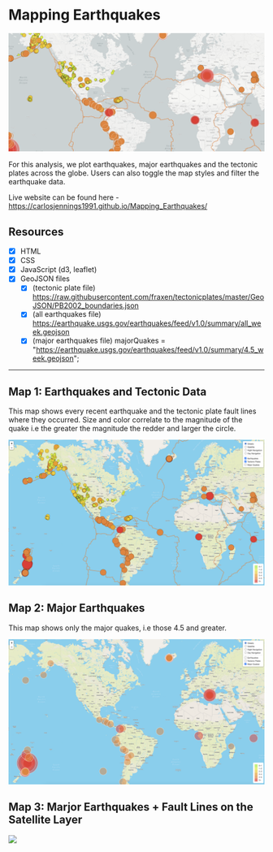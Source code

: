 # Mapping Earthquakes

<img src="https://github.com/carlosjennings1991/Mapping_Earthquakes/blob/main/map%20screenshot.png">

For this analysis, we plot earthquakes, major earthquakes and the tectonic plates across the globe. Users can also toggle the map styles and filter the earthquake data. 

Live website can be found here - https://carlosjennings1991.github.io/Mapping_Earthquakes/

## Resources
- [x] HTML
- [x] CSS
- [x] JavaScript (d3, leaflet)
- [x] GeoJSON files 
  - [x] (tectonic plate file) https://raw.githubusercontent.com/fraxen/tectonicplates/master/GeoJSON/PB2002_boundaries.json
  - [x] (all earthquakes file) https://earthquake.usgs.gov/earthquakes/feed/v1.0/summary/all_week.geojson
  - [x] (major earthquakes file) majorQuakes = "https://earthquake.usgs.gov/earthquakes/feed/v1.0/summary/4.5_week.geojson";

___

## Map 1: Earthquakes and Tectonic Data

This map shows every recent earthquake and the tectonic plate fault lines where they occurred. Size and color correlate to the magnitude of the quake i.e the greater the magnitude the redder and larger the circle. 

<img src="https://github.com/carlosjennings1991/Mapping_Earthquakes/blob/main/map1.png">

## Map 2: Major Earthquakes

This map shows only the major quakes, i.e those 4.5 and greater. 

<img src="https://github.com/carlosjennings1991/Mapping_Earthquakes/blob/main/map2.png">

## Map 3: Marjor Earthquakes + Fault Lines on the Satellite Layer

<img src="https://github.com/carlosjennings1991/Mapping_Earthquakes/blob/main/map3.png">
